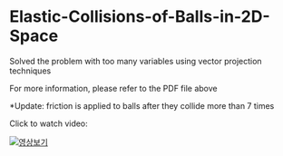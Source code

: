 # Elastic-Collisions-of-Balls-in-2D-Space

Solved the problem with too many variables using vector projection techniques

For more information, please refer to the PDF file above

*Update: friction is applied to balls after they collide more than 7 times

Click to watch video:

[![영상보기](https://img.youtube.com/vi/jaGs38gw6WE/0.jpg)](https://www.youtube.com/watch?v=jaGs38gw6WE)
